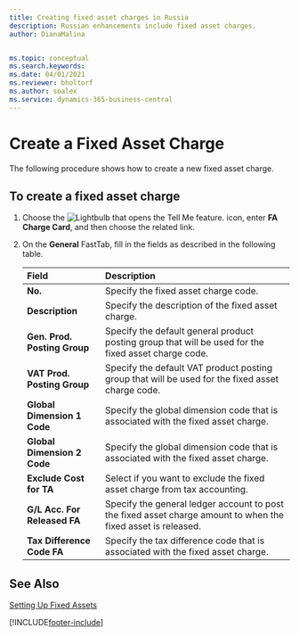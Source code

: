 ```yaml
---
title: Creating fixed asset charges in Russia
description: Russian enhancements include fixed asset charges.
author: DianaMalina


ms.topic: conceptual
ms.search.keywords:
ms.date: 04/01/2021
ms.reviewer: bholtorf
ms.author: soalex
ms.service: dynamics-365-business-central
---
```


# Create a Fixed Asset Charge

The following procedure shows how to create a new fixed asset charge. 

## To create a fixed asset charge

1. Choose the ![Lightbulb that opens the Tell Me feature.](../../media/ui-search/search_small.png "Tell me what you want to do") icon, enter **FA Charge Card**, and then choose the related link.

2. On the **General** FastTab, fill in the fields as described in the following table.

   | Field                        | Description                                                  |
   | :--------------------------- | :----------------------------------------------------------- |
   | **No.**                      | Specify the fixed asset charge code.                         |
   | **Description**              | Specify the description of the fixed asset charge.           |
   | **Gen. Prod. Posting Group** | Specify the default general product posting group that will be used for the fixed asset charge code. |
   | **VAT Prod. Posting Group**  | Specify the default VAT product posting group that will be used for the fixed asset charge code. |
   | **Global Dimension 1 Code**  | Specify the global dimension code that is associated with the fixed asset charge. |
   | **Global Dimension 2 Code**  | Specify the global dimension code that is associated with the fixed asset charge. |
   | **Exclude Cost for TA**      | Select if you want to exclude the fixed asset charge from tax accounting. |
   | **G/L Acc. For Released FA** | Specify the general ledger account to post the fixed asset charge amount to when the fixed asset is released. |
   | **Tax Difference Code FA**   | Specify the tax difference code that is associated with the fixed asset charge. |

## See Also

[Setting Up Fixed Assets](../../fa-setup.md)  


[!INCLUDE[footer-include](../../includes/footer-banner.md)]